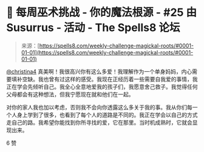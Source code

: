 <!--yml

category: 未分类

日期：2024年06月12日 19:58:42

-->

# 👣 每周巫术挑战 - 你的魔法根源 - #25 由Susurrus - 活动 - The Spells8 论坛

> 来源：[https://spells8.com/weekly-challenge-magickal-roots/#0001-01-01](https://spells8.com/weekly-challenge-magickal-roots/#0001-01-01)

[@christina4](/u/christina4) 真美啊！我很高兴你有这么多爱！我理解作为一个单身妈妈，内心需要填补空缺。我也曾有过这样的感受。我现在正经历着一些需要自我爱的事情，我正在学会先倾听自己。我全心全意地爱我的孩子们，我愿意舍己救子。我觉得任何父母都会有这种想法，但我宁愿现在就和他们在一起。

对你的家人我也加以考虑，否则我不会向你透露这么多关于我的事。我从你们每一个人身上学到了很多，也看到了每个人的道路是不同的。我正在学会以自己的方式走自己的路。我希望你能找到你所寻找的爱，它在那里。当时机成熟时，它就会显现出来。

6 赞
